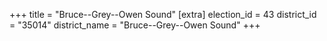 +++
title = "Bruce--Grey--Owen Sound"
[extra]
election_id = 43
district_id = "35014"
district_name = "Bruce--Grey--Owen Sound"
+++
